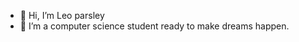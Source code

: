 - 👋 Hi, I’m Leo parsley
- 👀 I’m a computer science student ready to make dreams happen. 

<!---
parsletech/parsletech is a ✨ special ✨ repository because its `README.md` (this file) appears on your GitHub profile.
You can click the Preview link to take a look at your changes.
--->

